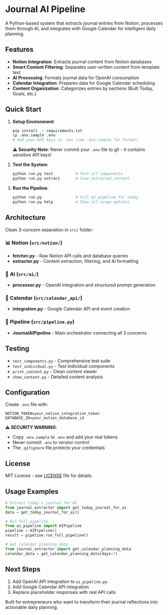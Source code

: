 # Journal AI Pipeline

A Python-based system that extracts journal entries from Notion, processes them through AI, and integrates with Google Calendar for intelligent daily planning.

## Features

- **Notion Integration**: Extracts journal content from Notion databases
- **Smart Content Filtering**: Separates user-written content from template text
- **AI Processing**: Formats journal data for OpenAI consumption
- **Calendar Integration**: Prepares data for Google Calendar scheduling
- **Content Organization**: Categorizes entries by sections (Built Today, Goals, etc.)

## Quick Start

1. **Setup Environment**:
   ```bash
   pip install -r requirements.txt
   cp .env.sample .env
   # Add your API keys to .env (see .env.sample for format)
   ```

   ⚠️ **Security Note**: Never commit your `.env` file to git - it contains sensitive API keys!

2. **Test the System**:
   ```bash
   python run.py test          # Test all components
   python run.py extract       # View extracted content
   ```

3. **Run the Pipeline**:
   ```bash
   python run.py               # Full AI pipeline for today
   python run.py help          # Show all usage options
   ```

## Architecture

Clean 3-concern separation in `src/` folder:

### 📊 **Notion** (`src/notion/`)
- **fetcher.py** - Raw Notion API calls and database queries
- **extractor.py** - Content extraction, filtering, and AI formatting

### 🤖 **AI** (`src/ai/`) 
- **processor.py** - OpenAI integration and structured prompt generation

### 📅 **Calendar** (`src/calendar_api/`)
- **integration.py** - Google Calendar API and event creation

### 🔧 **Pipeline** (`src/pipeline.py`)
- **JournalAIPipeline** - Main orchestrator connecting all 3 concerns

## Testing

- `test_components.py` - Comprehensive test suite
- `test_individual.py` - Test individual components
- `print_content.py` - Clean content viewer
- `show_content.py` - Detailed content analysis

## Configuration

Create `.env` file with:
```
NOTION_TOKEN=your_notion_integration_token
DATABASE_ID=your_notion_database_id
```

**⚠️ SECURITY WARNING**: 
- Copy `.env.sample` to `.env` and add your real tokens
- Never commit `.env` to version control
- The `.gitignore` file protects your credentials

## License

MIT License - see [LICENSE](LICENSE) file for details.

## Usage Examples

```python
# Extract today's journal for AI
from journal_extractor import get_today_journal_for_ai
data = get_today_journal_for_ai()

# Run full pipeline
from ai_pipeline import AIPipeline
pipeline = AIPipeline()
result = pipeline.run_full_pipeline()

# Get calendar planning data
from journal_extractor import get_calendar_planning_data
calendar_data = get_calendar_planning_data(days=7)
```

## Next Steps

1. Add OpenAI API integration to `ai_pipeline.py`
2. Add Google Calendar API integration
3. Replace placeholder responses with real API calls

Built for entrepreneurs who want to transform their journal reflections into actionable daily planning.